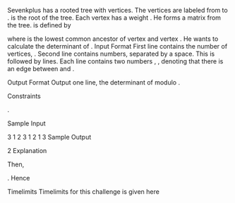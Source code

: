 Sevenkplus has a rooted tree with  vertices. The vertices are labeled from  to .  is the root of the tree. Each vertex  has a weight .
He forms a  matrix  from the tree.  is defined by

where  is the lowest common ancestor of vertex  and vertex .
He wants to calculate the determinant of .
Input Format
First line contains the number of vertices, .
Second line contains  numbers,  separated by a space.
This is followed by  lines. Each line contains two numbers , , denoting that there is an edge between  and .

Output Format
Output one line, the determinant of  modulo .

Constraints

.

Sample Input

3
1 2 3
1 2
1 3
Sample Output

2
Explanation

Then,

.
Hence 

Timelimits
Timelimits for this challenge is given here
